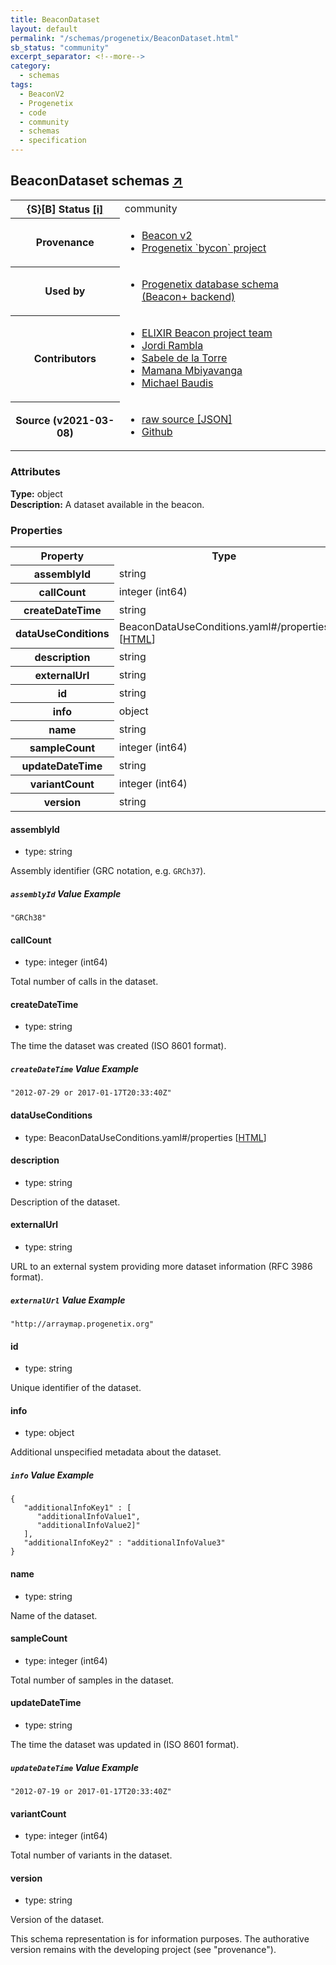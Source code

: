 ```yaml
---
title: BeaconDataset
layout: default
permalink: "/schemas/progenetix/BeaconDataset.html"
sb_status: "community"
excerpt_separator: <!--more-->
category:
  - schemas
tags:
  - BeaconV2
  - Progenetix
  - code
  - community
  - schemas
  - specification
---
```


<div id="schema-header-title">
  <h2>BeaconDataset <span id="schema-header-title-project">schemas <a href="https://github.com/progenetix/schemas" target="_BLANK">&nearr;</a></span> </h2>
</div>

<table id="schema-header-table">
  <tr>
    <th>{S}[B] Status <a href="https://schemablocks.org/about/sb-status-levels.html">[i]</a></th>
    <td><div id="schema-header-status">community</div></td>
  </tr>

  <tr>
    <th>Provenance</th>
    <td>
      <ul>
<li><a href="https://github.com/ga4gh-beacon/specification-v2">Beacon v2</a></li>
<li><a href="https://github.com/progenetix/bycon/">Progenetix `bycon` project</a></li>
      </ul>
    </td>
  </tr>
  <tr>
    <th>Used by</th>
    <td>
      <ul>
<li><a href="https://github.com/progenetix/schemas/">Progenetix database schema (Beacon+ backend)</a></li>
      </ul>
    </td>
  </tr>

<!--more-->

  <tr>
    <th>Contributors</th>
    <td>
      <ul>
<li><a href="https://beacon-project.io/categories/people.html">ELIXIR Beacon project team</a></li>
<li><a href="https://github.com/jrambla">Jordi Rambla</a></li>
<li><a href="https://github.com/sdelatorrep">Sabele de la Torre</a></li>
<li><a href="https://github.com/mamanambiya">Mamana Mbiyavanga</a></li>
<li><a href="https://orcid.org/0000-0002-9903-4248">Michael Baudis</a></li>
      </ul>
    </td>
  </tr>
  <tr>
    <th>Source (v2021-03-08)</th>
    <td>
      <ul>
        <li><a href="current/BeaconDataset.json" target="_BLANK">raw source [JSON]</a></li>
        <li><a href="https://github.com/progenetix/schemas/blob/master/schemas/BeaconDataset.yaml" target="_BLANK">Github</a></li>
      </ul>
    </td>
  </tr>
</table>

<div id="schema-attributes-title">
  <h3>Attributes</h3>
</div>

  
__Type:__ object  
__Description:__ A dataset available in the beacon.

### Properties

<table id="schema-properties-table">
  <tr>
    <th>Property</th>
    <th>Type</th>
  </tr>
  <tr>
    <th>assemblyId</th>
    <td>string</td>
  </tr>
  <tr>
    <th>callCount</th>
    <td>integer (int64)</td>
  </tr>
  <tr>
    <th>createDateTime</th>
    <td>string</td>
  </tr>
  <tr>
    <th>dataUseConditions</th>
    <td>BeaconDataUseConditions.yaml#/properties [<a href="./BeaconDataUseConditions.html">HTML</a>]</td>
  </tr>
  <tr>
    <th>description</th>
    <td>string</td>
  </tr>
  <tr>
    <th>externalUrl</th>
    <td>string</td>
  </tr>
  <tr>
    <th>id</th>
    <td>string</td>
  </tr>
  <tr>
    <th>info</th>
    <td>object</td>
  </tr>
  <tr>
    <th>name</th>
    <td>string</td>
  </tr>
  <tr>
    <th>sampleCount</th>
    <td>integer (int64)</td>
  </tr>
  <tr>
    <th>updateDateTime</th>
    <td>string</td>
  </tr>
  <tr>
    <th>variantCount</th>
    <td>integer (int64)</td>
  </tr>
  <tr>
    <th>version</th>
    <td>string</td>
  </tr>

</table>


#### assemblyId

* type: string

Assembly identifier (GRC notation, e.g. `GRCh37`).


##### `assemblyId` Value Example  

```
"GRCh38"
```

#### callCount

* type: integer (int64)

Total number of calls in the dataset.



#### createDateTime

* type: string

The time the dataset was created (ISO 8601 format).


##### `createDateTime` Value Example  

```
"2012-07-29 or 2017-01-17T20:33:40Z"
```

#### dataUseConditions

* type: BeaconDataUseConditions.yaml#/properties [<a href="./BeaconDataUseConditions.html">HTML</a>]




#### description

* type: string

Description of the dataset.



#### externalUrl

* type: string

URL to an external system providing more dataset information (RFC 3986 format).

##### `externalUrl` Value Example  

```
"http://arraymap.progenetix.org"
```

#### id

* type: string

Unique identifier of the dataset.



#### info

* type: object

Additional unspecified metadata about the dataset.


##### `info` Value Example  

```
{
   "additionalInfoKey1" : [
      "additionalInfoValue1",
      "additionalInfoValue2]"
   ],
   "additionalInfoKey2" : "additionalInfoValue3"
}
```

#### name

* type: string

Name of the dataset.



#### sampleCount

* type: integer (int64)

Total number of samples in the dataset.



#### updateDateTime

* type: string

The time the dataset was updated in (ISO 8601 format).


##### `updateDateTime` Value Example  

```
"2012-07-19 or 2017-01-17T20:33:40Z"
```

#### variantCount

* type: integer (int64)

Total number of variants in the dataset.



#### version

* type: string

Version of the dataset.


<div id="schema-footer">
This schema representation is for information purposes. The authorative 
version remains with the developing project (see "provenance").
</div>


